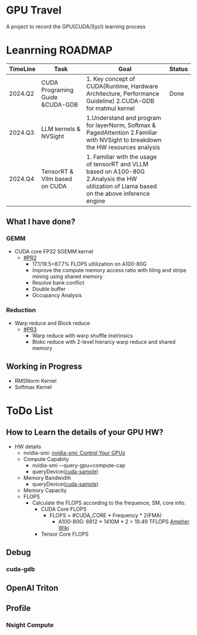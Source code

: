 # GPU Travel
A project to record the GPU(CUDA/Sycl) learning process

# Leanrning ROADMAP 
|   TimeLine |Task  |Goal| Status
| -----------| ------------- |-----------| ------------- |
|2024.Q2     |CUDA Programing Guide &CUDA-GDB| 1. Key concept of  CUDA(Runtime, Hardware Architecture, Performance Guideline) 2.CUDA-GDB for matmul kernel | Done |
|2024.Q3     |LLM kernels & NVSight | 1.Understand and program for layerNorm, Softmax & PagedAttention 2.Familiar with NVSight to breakdown the HW resources analysis 
|2024.Q4     | TensorRT & Vllm  based on CUDA|1. Familiar with the usage of tensorRT and VLLM based on A100-80G  2.Analysis the HW utilization of Llama based on the above inference engine

## What I have done?
### GEMM
- CUDA core FP32 SGEMM kernel
  - [#PR2](https://github.com/liangan1/cuda_travel/pull/2)
    - 17.1/19.5=87.7% FLOPS ultilization on A100-80G
    - Improve the compute memory access ratio with tiling and stripe mining using shared memory 
    - Resolve bank conflict
    - Double buffer 
    - Occupancy Analysis
### Reduction 
- Warp reduce and Block reduce
  - [#PR3](https://github.com/liangan1/cuda_travel/pull/3)
      - Warp reduce with warp shuffle instrinsics 
      - Blokc reduce with 2-level hierarcy warp reduce and shared memory

## Working in Progress 
- RMSNorm Kernel
- Softmax Kernel
  
# ToDo List
## How to Learn the details of your GPU HW?
- HW details
  - nvidia-smi: [nvidia-smi: Control Your GPUs](https://www.microway.com/hpc-tech-tips/nvidia-smi_control-your-gpus/)
  - Compute Capabity
    - nvidia-smi --query-gpu=compute-cap
    - queryDevice([cuda-sample](https://github.com/NVIDIA/cuda-samples/tree/master/Samples/1_Utilities/deviceQuery))
  - Memory Bandwidth
    - queryDevice([cuda-sample](https://github.com/NVIDIA/cuda-samples/tree/master/Samples/1_Utilities/deviceQuery))
  - Memory Capacity 
  - FLOPS
    - Calculate the FLOPS according to the frequence, SM, core info.
       - CUDA Core FLOPS
         -  FLOPS = #CUDA_CORE * Frequency * 2(FMA)
            - A100-80G: 6912 * 1410M * 2 = 19.49 TFLOPS [Ampher Wiki](https://en.wikipedia.org/wiki/Ampere_(microarchitecture)#:~:text=The%20A100%20features%2019.5%20teraflops,s%20of%20graphics%20memory%20bandwidth.)
       - Tensor Core FLOPS
  
## Debug

### cuda-gdb 

## OpenAI Triton 

## Profile 

### Nsight Compute 

